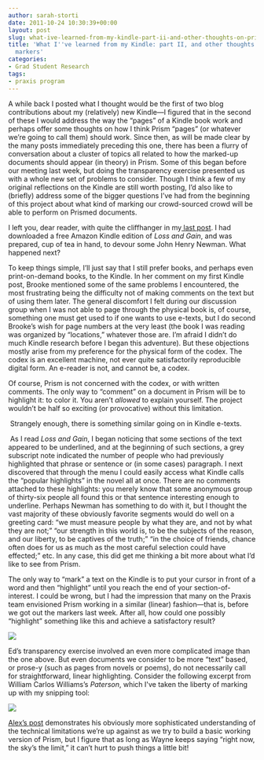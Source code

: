 ```yaml
---
author: sarah-storti
date: 2011-10-24 10:30:39+00:00
layout: post
slug: what-ive-learned-from-my-kindle-part-ii-and-other-thoughts-on-prism-and-markers
title: 'What I''ve learned from my Kindle: part II, and other thoughts on Prism and
  markers'
categories:
- Grad Student Research
tags:
- praxis program
---
```


A while back I posted what I thought would be the first of two blog contributions about my (relatively) new Kindle—I figured that in the second of these I would address the way the “pages” of a Kindle book work and perhaps offer some thoughts on how I think Prism “pages” (or whatever we’re going to call them) should work. Since then, as will be made clear by the many posts immediately preceding this one, there has been a flurry of conversation about a cluster of topics all related to how the marked-up documents should appear (in theory) in Prism. Some of this began before our meeting last week, but doing the transparency exercise presented us with a whole new set of problems to consider. Though I think a few of my original reflections on the Kindle are still worth posting, I’d also like to (briefly) address some of the bigger questions I’ve had from the beginning of this project about what kind of marking our crowd-sourced crowd will be able to perform on Prismed documents.




I left you, dear reader, with quite the cliffhanger in my[ last post](http://www.scholarslab.org/praxis-program/what-ive-learned-from-my-kindle-part-i/). I had downloaded a free Amazon Kindle edition of _Loss and Gain_, and was prepared, cup of tea in hand, to devour some John Henry Newman. What happened next?




To keep things simple, I’ll just say that I still prefer books, and perhaps even print-on-demand books, to the Kindle. In her comment on my first Kindle post, Brooke mentioned some of the same problems I encountered, the most frustrating being the difficulty not of making comments on the text but of using them later. The general discomfort I felt during our discussion group when I was not able to page through the physical book is, of course, something one must get used to if one wants to use e-texts, but I do second Brooke’s wish for page numbers at the very least (the book I was reading was organized by “locations,” whatever those are. I’m afraid I didn’t do much Kindle research before I began this adventure). But these objections mostly arise from my preference for the physical form of the codex. The codex is an excellent machine, not ever quite satisfactorily reproducible digital form. An e-reader is not, and cannot be, a codex.




Of course, Prism is not concerned with the codex, or with written comments. The only way to “comment” on a document in Prism will be to highlight it: to color it. You aren’t _allowed_ to explain yourself. The project wouldn’t be half so exciting (or provocative) without this limitation.




 Strangely enough, there is something similar going on in Kindle e-texts.




 As I read _Loss and Gain_, I began noticing that some sections of the text appeared to be underlined, and at the beginning of such sections, a grey subscript note indicated the number of people who had previously highlighted that phrase or sentence or (in some cases) paragraph. I next discovered that through the menu I could easily access what Kindle calls the “popular highlights” in the novel all at once. There are no comments attached to these highlights: you merely know that some anonymous group of thirty-six people all found this or that sentence interesting enough to underline. Perhaps Newman has something to do with it, but I thought the vast majority of these obviously favorite segments would do well on a greeting card: “we must measure people by what they are, and not by what they are not;” “our strength in this world is, to be the subjects of the reason, and our liberty, to be captives of the truth;” “in the choice of friends, chance often does for us as much as the most careful selection could have effected;” etc. In any case, this did get me thinking a bit more about what I’d like to see from Prism.




The only way to “mark” a text on the Kindle is to put your cursor in front of a word and then “highlight” until you reach the end of your section-of-interest. I could be wrong, but I had the impression that many on the Praxis team envisioned Prism working in a similar (linear) fashion—that is, before we got out the markers last week. After all, how could one possibly “highlight” something like this and achieve a satisfactory result?




[![](http://farm7.static.flickr.com/6220/6274984753_c1081a51b8_z.jpg)](http://www.flickr.com/photos/68990790@N02/6274984753/in/photostream)




Ed’s transparency exercise involved an even more complicated image than the one above. But even documents we consider to be more “text” based, or prose-y (such as pages from novels or poems), do not necessarily call for straightforward, linear highlighting. Consider the following excerpt from William Carlos Williams’s _Paterson_, which I've taken the liberty of marking up with my snipping tool:


[![](http://farm7.static.flickr.com/6035/6275075215_96ce50cc1f_z.jpg)](http://www.flickr.com/photos/68990790@N02/6275075215/)

[Alex’s post](http://www.scholarslab.org/praxis-program/overlapping-anxieties/) demonstrates his obviously more sophisticated understanding of the technical limitations we’re up against as we try to build a basic working version of Prism, but I figure that as long as Wayne keeps saying “right now, the sky’s the limit,” it can’t hurt to push things a little bit!
